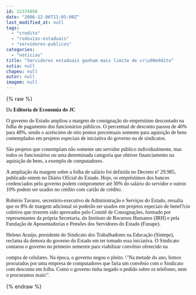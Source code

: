 ```yaml
---
id: 12374956
date: "2006-12-06T11:05:00Z"
last_modified_at: null
tags:
  - "credito"
  - "rodovias-estaduais"
  - "servidores-publicos"
categories:
  - "noticias"
title: "Servidores estaduais ganham mais limite de cr\u00e9dito"
sutia: null
chapeu: null
autor: null
imagem: null
---
```

{% raw %}
<p><P><FONT face=Verdana>Da <STRONG>Editoria de Economia do JC</STRONG></FONT></P></p>
<p><P><FONT face=Verdana>O governo do Estado ampliou a margem de consignação do empréstimo descontado na folha de pagamento dos funcionários públicos. O percentual de desconto passou de 40% para 48%, sendo o acréscimo de oito pontos percentuais somente para aquisição de bens contemplados em projetos especiais de iniciativa do governo ou de sindicatos. </FONT></P></p>
<p><P><FONT face=Verdana>São projetos que contemplam não somente um servidor público individualmente, mas todos os funcionários ou uma determinada categoria que obtiver financiamento na aquisição de bens, a exemplo de computadores. </FONT></P></p>
<p><P><FONT face=Verdana>A ampliação da margem sobre a folha de salário foi definida no Decreto nº 29.985, publicado ontem no Diário Oficial do Estado. Hoje, os empréstimos dos bancos credenciados pelo governo podem comprometer até 30% do salário do servidor e outros 10% podem ser usados no crédito com cartão de crédito. </FONT></P></p>
<p><P><FONT face=Verdana>Robério Tavares, secretário-executivo de Administração e Serviços do Estado, ressalta que os 8% de margem adicional só poderão ser usados em projetos especiais de benef?cio coletivo que tiverem sido aprovados pelo Comitê de Consignações, formado por representantes da própria Secretaria, do Instituto de Recursos Humanos (IRH) e pela Fundação de Aposentadorias e Pensões dos Servidores do Estado (Funape). </FONT></P></p>
<p><P><FONT face=Verdana>Heleno Araújo, presidente do Sindicato dos Trabalhadores na Educação (Sintepe), reclama da demora do governo do Estado em ter tomado essa iniciativa.&nbsp;O Sindicato contatou o governo no primeiro semestre para viabilizar convênio oferecido na</p>
<p> compra de celulares. Na época, o governo negou o pleito. \"Na metade do ano, fomos procurados por uma empresa de computadores que faria um convênio com o Sindicato com desconto em folha. Como o governo tinha negado o pedido sobre os telefones, nem o procuramos mais\". </FONT></P> </p>
{% endraw %}